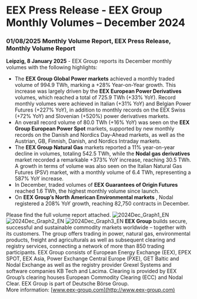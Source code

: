 # EEX Press Release - EEX Group Monthly Volumes – December 2024
###  01/08/2025  Monthly Volume Report, EEX Press Release, Monthly Volume Report 
**Leipzig, 8 January 2025** - EEX Group reports its December monthly volumes with the following highlights:
  * The **EEX Group Global Power markets** achieved a monthly traded volume of 994.9 TWh, marking a +28% Year-on-Year growth. This increase was largely driven by the **EEX European Power Derivatives** volumes, which reached a total of 725.9 TWh (+33% YoY). Record monthly volumes were achieved in Italian (+31% YoY) and Belgian Power Futures (+227% YoY), in addition to monthly records on the EEX Swiss (+72% YoY) and Slovenian (+520%) power derivatives markets. 
  * An overall record volume of 80.0 TWh (+16% YoY) was seen on the **EEX Group European Power Spot** markets, supported by new monthly records on the Danish and Nordics Day-Ahead markets, as well as the Austrian, GB, Finnish, Danish, and Nordics Intraday markets.
  * The **EEX Group Natural Gas** markets reported a 11% year-on-year decline in volumes, totaling 542.5 TWh, while the **Nodal gas derivatives** market recorded a remarkable +373% YoY increase, reaching 30.5 TWh. A growth in terms of volume was also seen on the Italian Natural Gas Futures (PSV) market, with a monthly volume of 6.4 TWh, representing a 587% YoY increase.
  * In December, traded volumes of **EEX Guarantees of Origin Futures** reached 1.6 TWh, the highest monthly volume since launch. 
  * On **EEX Group’s North American Environmental markets** , Nodal registered a 208% YoY growth, reaching 82,750 contracts in December.


Please find the full volume report attached.
![2024Dec_Graph1_EN](https://www.eex.com/smd-qt0d4fptwe.eu2/public/dl?shr=9mhd9rYHWMyi3OkKqG0nMhS7lNiLHZZMkrg6HTcRXlU&obj=GfXhbuTvWd3onVN4WNWNrPiiE2w0P1G38OgcbsmZFvU)
![2024Dec_Graph2_EN](https://www.eex.com/smd-qt0d4fptwe.eu2/public/dl?shr=9mhd9rYHWMyi3OkKqG0nMhS7lNiLHZZMkrg6HTcRXlU&obj=41Fa498ZzoidwlmKO1Vqz8ItDO6AVHrXYArRO12VwCk)
![2024Dec_Graph3_EN](https://www.eex.com/smd-qt0d4fptwe.eu2/public/dl?shr=9mhd9rYHWMyi3OkKqG0nMhS7lNiLHZZMkrg6HTcRXlU&obj=y4avI_OPgxGuqzZMhf_PpFY7ZpQRIfblfiH_LKC8N9I)
**EEX Group** builds secure, successful and sustainable commodity markets worldwide – together with its customers. The group offers trading in power, natural gas, environmental products, freight and agriculturals as well as subsequent clearing and registry services, connecting a network of more than 850 trading participants. EEX Group consists of European Energy Exchange (EEX), EPEX SPOT, EEX Asia, Power Exchange Central Europe (PXE), GET Baltic and Nodal Exchange as well as the registry provider Grexel Systems and software companies KB Tech and Lacima. Clearing is provided by EEX Group’s clearing houses European Commodity Clearing (ECC) and Nodal Clear. EEX Group is part of Deutsche Börse Group.  
More information: [www.eex-group.com](http://www.eex-group.com)
